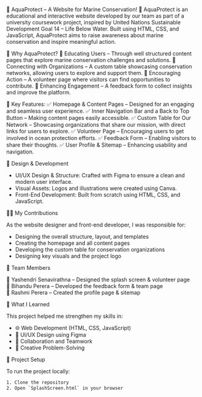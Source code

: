 🌊 AquaProtect – A Website for Marine Conservation! 🌊
AquaProtect is an educational and interactive website developed by our team as part of a university coursework project, inspired by United Nations Sustainable Development Goal 14 – Life Below Water. Built using HTML, CSS, and JavaScript, AquaProtect aims to raise awareness about marine conservation and inspire meaningful action.

🔹 Why AquaProtect?
💙 Educating Users – Through well structured content pages that explore marine conservation challenges and solutions.
💙 Connecting with Organizations – A custom table showcasing conservation networks, allowing users to explore and support them.
💙 Encouraging Action – A volunteer page where visitors can find opportunities to contribute.
💙 Enhancing Engagement – A feedback form to collect insights and improve the platform.

🔹 Key Features:
✅ Homepage & Content Pages – Designed for an engaging and seamless user experience.
✅ Inner Navigation Bar and a Back to Top Button – Making content pages easily accessible.
✅ Custom Table for Our Network – Showcasing organizations that share our mission, with direct links for users to explore.
✅ Volunteer Page – Encouraging users to get involved in ocean protection efforts.
✅ Feedback Form – Enabling visitors to share their thoughts.
✅ User Profile & Sitemap – Enhancing usability and navigation.

🎨 Design & Development

- UI/UX Design & Structure: Crafted with Figma to ensure a clean and modern user interface.
- Visual Assets: Logos and illustrations were created using Canva.
- Front-End Development: Built from scratch using HTML, CSS, and JavaScript.


👩‍💻 My Contributions

As the website designer and front-end developer, I was responsible for:
- Designing the overall structure, layout, and templates
- Creating the homepage and all content pages
- Developing the custom table for conservation organizations
- Designing key visuals and the project logo


🤝 Team Members

💙 Yashendri Senavirathna – Designed the splash screen & volunteer page  
💙 Bihandu Perera – Developed the feedback form & team page  
💙 Rashmi Perera – Created the profile page & sitemap


📌 What I Learned

This project helped me strengthen my skills in:
- 🌐 Web Development (HTML, CSS, JavaScript)
- 🎨 UI/UX Design using Figma
- 👥 Collaboration and Teamwork
- 🧠 Creative Problem-Solving


📁 Project Setup

To run the project locally:

```bash
1. Clone the repository
2. Open `SplashScreen.html` in your browser
